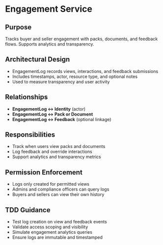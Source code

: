 # Engagement Service

## Purpose

Tracks buyer and seller engagement with packs, documents, and feedback flows. Supports analytics and transparency.

## Architectural Design

- EngagementLog records views, interactions, and feedback submissions
- Includes timestamps, actor, resource type, and optional notes
- Used to measure transparency and user activity

## Relationships

- **EngagementLog ↔ Identity** (actor)
- **EngagementLog ↔ Pack or Document**
- **EngagementLog ↔ Feedback** (optional linkage)

## Responsibilities

- Track when users view packs and documents
- Log feedback and override interactions
- Support analytics and transparency metrics

## Permission Enforcement

- Logs only created for permitted views
- Admins and compliance officers can query logs
- Buyers and sellers can view their own history

## TDD Guidance

- Test log creation on view and feedback events
- Validate access scoping and visibility
- Simulate engagement analytics queries
- Ensure logs are immutable and timestamped
